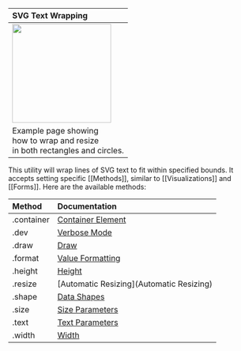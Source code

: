 | SVG Text Wrapping |
| :-- |
|<a href="http://d3plus.org/examples/utilities/a39f0c3fc52804ee859a/"><img src="https://gist.githubusercontent.com/davelandry/a39f0c3fc52804ee859a/raw/3a98252e76503cde7e0bac5a6ca934f7f5a04458/thumbnail.png" width="200px"></a>|
| Example page showing <br> how to wrap and resize <br> in both rectangles and circles. |


This utility will wrap lines of SVG text to fit within specified bounds. It accepts setting specific [[Methods]], similar to [[Visualizations]] and [[Forms]]. Here are the available methods:

| Method | Documentation |
| :-- | :-- |
| .container | [Container Element](Container-Element) |
| .dev | [Verbose Mode](Verbose-Mode) |
| .draw | [Draw](Draw) |
| .format | [Value Formatting](Value-Formatting) |
| .height | [Height](Height) |
| .resize | [Automatic Resizing](Automatic Resizing) |
| .shape | [Data Shapes](Data-Shapes) |
| .size | [Size Parameters](Size-Parameters) |
| .text | [Text Parameters](Text-Parameters) |
| .width | [Width](Width) |
